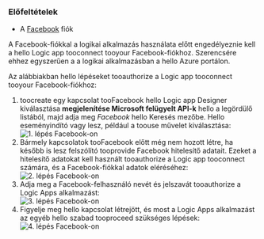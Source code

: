 ### <a name="prerequisites"></a>Előfeltételek
* A [Facebook](https://www.facebook.com/) fiók 

A Facebook-fiókkal a logikai alkalmazás használata előtt engedélyeznie kell a hello Logic app tooconnect tooyour Facebook-fiókhoz. Szerencsére ehhez egyszerűen a a logikai alkalmazásban a hello Azure portálon. 

Az alábbiakban hello lépéseket tooauthorize a Logic app tooconnect tooyour Facebook-fiókhoz:

1. toocreate egy kapcsolat tooFacebook hello Logic app Designer kiválasztása **megjelenítése Microsoft felügyelt API-k** hello a legördülő listából, majd adja meg *Facebook* hello Keresés mezőbe. Hello eseményindító vagy lesz, például a toouse művelet kiválasztása:  
   ![1. lépés Facebook-on](./media/connectors-create-api-facebook/facebook-1.png)
2. Bármely kapcsolatok tooFacebook előtt még nem hozott létre, ha később is lesz felszólító tooprovide Facebook hitelesítő adatait. Ezeket a hitelesítő adatokat kell használt tooauthorize a Logic app tooconnect számára, és a Facebook-fiókkal adatok eléréséhez:  
   ![2. lépés Facebook-on](./media/connectors-create-api-facebook/facebook-2.png)
3. Adja meg a Facebook-felhasználó nevét és jelszavát tooauthorize a Logic Apps alkalmazást:  
   ![3. lépés Facebook-on](./media/connectors-create-api-facebook/facebook-3.png)   
4. Figyelje meg hello kapcsolat létrejött, és most a Logic Apps alkalmazást az egyéb hello szabad tooproceed szükséges lépések:  
   ![4. lépés Facebook-on](./media/connectors-create-api-facebook/facebook-4.png)   

